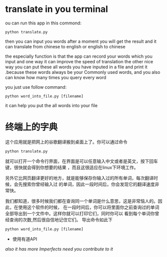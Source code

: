 translate in you terminal
===============================

ou can run this app in this commond:

`python translate.py`


then you can input you words after a moment you will get the result
and it can translate from chinese to english or english to chinese

the especially function is that the app can record your words which you input
and one way it can improve the speed of translation the other nice way you can 
put these all words you have inputed in a file and print it .because these words 
always be your Commonly used words, and you also can know how many times you query every word

you just use follow command:

`python word_into_file.py [filename]`

it can help you put the all words into your file



终端上的字典
============


这个应用就是把网上的谷歌翻译搬到桌面上了。你可以通过命令

`python translate.py`

就可以打开一个命令行界面，在界面是可以任意输入中文或者是英文，按下回车键，很快就会得到你想要的结果
，而且这很适应在linux下环境工作。

另外它比网页翻译更好的地方，就是能够保存你输入过的所有单词，每次翻译时候，会先搜索你曾经输入过
的单词，因此一段时间后，你会发现它的翻译速度非常快。

我们都知道，很多时候我们都在查询同一个单词是什么意思，这是非常恼人的。因此，在使用这个软件的时候，
在一段时间后，你可以将里面你之前查询过的单词全部导出到一个文件中。这样你就可以打印它们，同时你可以
看到每个单词你曾经查询的次数,然后很自信地记住它们。
导出命令如此下

`python word_into_file.py [filename]`


+ 使用有道API

*also it has more Imperfects need you contribute to it*
